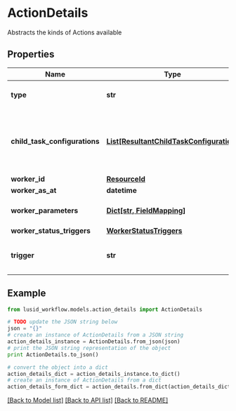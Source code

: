 # ActionDetails

Abstracts the kinds of Actions available

## Properties
Name | Type | Description | Notes
------------ | ------------- | ------------- | -------------
**type** | **str** | Type name for this Action | 
**child_task_configurations** | [**List[ResultantChildTaskConfiguration]**](ResultantChildTaskConfiguration.md) | Tasks can be generated from run worker results; this is the configuration | 
**worker_id** | [**ResourceId**](ResourceId.md) |  | 
**worker_as_at** | **datetime** | Worker AsAt | [optional] 
**worker_parameters** | [**Dict[str, FieldMapping]**](FieldMapping.md) | Parameters for this Worker | [optional] 
**worker_status_triggers** | [**WorkerStatusTriggers**](WorkerStatusTriggers.md) |  | [optional] 
**trigger** | **str** | Trigger on parent task to be invoked | 

## Example

```python
from lusid_workflow.models.action_details import ActionDetails

# TODO update the JSON string below
json = "{}"
# create an instance of ActionDetails from a JSON string
action_details_instance = ActionDetails.from_json(json)
# print the JSON string representation of the object
print ActionDetails.to_json()

# convert the object into a dict
action_details_dict = action_details_instance.to_dict()
# create an instance of ActionDetails from a dict
action_details_form_dict = action_details.from_dict(action_details_dict)
```
[[Back to Model list]](../README.md#documentation-for-models) [[Back to API list]](../README.md#documentation-for-api-endpoints) [[Back to README]](../README.md)


